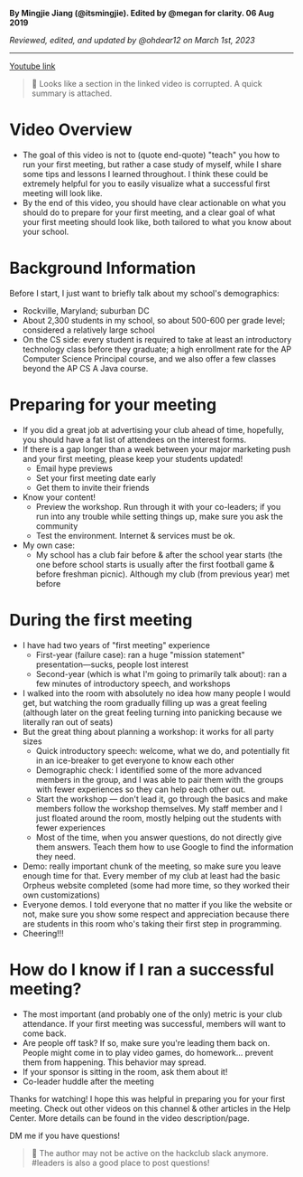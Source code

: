 __By Mingjie Jiang (@itsmingjie). Edited by @megan for clarity. 06 Aug 2019__

_Reviewed, edited, and updated by @ohdear12 on March 1st, 2023_

---

[Youtube link](https://www.youtube.com/watch?v=ZBadb9-KWro)
> 🧹 Looks like a section in the linked video is corrupted. A quick summary is attached.

# Video Overview

- The goal of this video is not to (quote end-quote) "teach" you how to run your first meeting, but rather a case study of myself, while I share some tips and lessons I learned throughout. I think these could be extremely helpful for you to easily visualize what a successful first meeting will look like.
- By the end of this video, you should have clear actionable on what you should do to prepare for your first meeting, and a clear goal of what your first meeting should look like, both tailored to what you know about your school.

# Background Information

Before I start, I just want to briefly talk about my school's demographics:

- Rockville, Maryland; suburban DC
- About 2,300 students in my school, so about 500-600 per grade level; considered a relatively large school
- On the CS side: every student is required to take at least an introductory technology class before they graduate; a high enrollment rate for the AP Computer Science Principal course, and we also offer a few classes beyond the AP CS A Java course.

# Preparing for your meeting

- If you did a great job at advertising your club ahead of time, hopefully, you should have a fat list of attendees on the interest forms.
- If there is a gap longer than a week between your major marketing push and your first meeting, please keep your students updated!
  - Email hype previews
  - Set your first meeting date early
  - Get them to invite their friends
- Know your content!
  - Preview the workshop. Run through it with your co-leaders; if you run into any trouble while setting things up, make sure you ask the community
  - Test the environment. Internet & services must be ok.
- My own case:
  - My school has a club fair before & after the school year starts (the one before school starts is usually after the first football game & before freshman picnic). Although my club (from previous year) met before

# During the first meeting

- I have had two years of "first meeting" experience
  - First-year (failure case): ran a huge "mission statement" presentation—sucks, people lost interest
  - Second-year (which is what I'm going to primarily talk about): ran a few minutes of introductory speech, and workshops
- I walked into the room with absolutely no idea how many people I would get, but watching the room gradually filling up was a great feeling (although later on the great feeling turning into panicking because we literally ran out of seats)
- But the great thing about planning a workshop: it works for all party sizes
  - Quick introductory speech: welcome, what we do, and potentially fit in an ice-breaker to get everyone to know each other
  - Demographic check: I identified some of the more advanced members in the group, and I was able to pair them with the groups with fewer experiences so they can help each other out.
  - Start the workshop — don't lead it, go through the basics and make members follow the workshop themselves. My staff member and I just floated around the room, mostly helping out the students with fewer experiences
  - Most of the time, when you answer questions, do not directly give them answers. Teach them how to use Google to find the information they need.
- Demo: really important chunk of the meeting, so make sure you leave enough time for that. Every member of my club at least had the basic Orpheus website completed (some had more time, so they worked their own customizations)
- Everyone demos. I told everyone that no matter if you like the website or not, make sure you show some respect and appreciation because there are students in this room who's taking their first step in programming.
- Cheering!!!

# How do I know if I ran a successful meeting?

- The most important (and probably one of the only) metric is your club attendance. If your first meeting was successful, members will want to come back.
- Are people off task? If so, make sure you're leading them back on. People might come in to play video games, do homework... prevent them from happening. This behavior may spread.
- If your sponsor is sitting in the room, ask them about it!
- Co-leader huddle after the meeting

Thanks for watching! I hope this was helpful in preparing you for your first meeting. Check out other videos on this channel & other articles in the Help Center. More details can be found in the video description/page.

DM me if you have questions!
> 📵 The author may not be active on the hackclub slack anymore. #leaders is also a good place to post questions!
